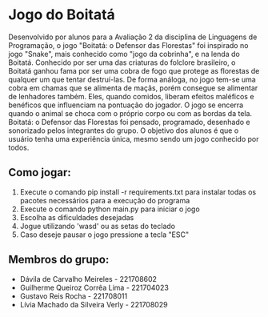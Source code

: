 # Jogo do Boitatá
  Desenvolvido por alunos para a Avaliação 2 da disciplina de Linguagens de Programação, o jogo "Boitatá: o Defensor das Florestas" foi inspirado no jogo "Snake", mais conhecido como "jogo da cobrinha", e na lenda do Boitatá.
  Conhecido por ser uma das criaturas do folclore brasileiro, o Boitatá ganhou fama por ser uma cobra de fogo que protege as florestas de qualquer um que tentar destruí-las. De forma análoga, no jogo tem-se uma cobra em chamas que se alimenta de maçãs, porém consegue se alimentar de lenhadores também. Eles, quando comidos, liberam efeitos maléficos e benéficos que influenciam na pontuação do jogador. O jogo se encerra quando o animal se choca com o próprio corpo ou com as bordas da tela.
   Boitatá: o Defensor das Florestas foi pensado, programado, desenhado e sonorizado pelos integrantes do grupo. O objetivo dos alunos é que o usuário tenha uma experiência única, mesmo sendo um jogo conhecido por todos.

## Como jogar:
1. Execute o comando pip install -r requirements.txt para instalar todas os pacotes necessários para a execução do programa
2. Execute o comando python main.py para iniciar o jogo
3. Escolha as dificuldades desejadas
4. Jogue utilizando 'wasd' ou as setas do teclado
5. Caso deseje pausar o jogo pressione a tecla "ESC"

## Membros do grupo:
- Dávila de Carvalho Meireles - 221708602 
- Guilherme Queiroz Corrêa Lima - 221704023
- Gustavo Reis Rocha - 221708011
- Lívia Machado da Silveira Verly - 221708029

